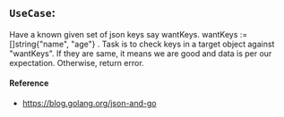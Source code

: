 ## `UseCase`: 

Have a known given set of json keys say wantKeys. wantKeys := []string{"name", "age"} . Task is to check keys in a target object against "wantKeys". If they are same, it means we are good and data is per our expectation. Otherwise, return error. 



#### Reference 
- https://blog.golang.org/json-and-go
